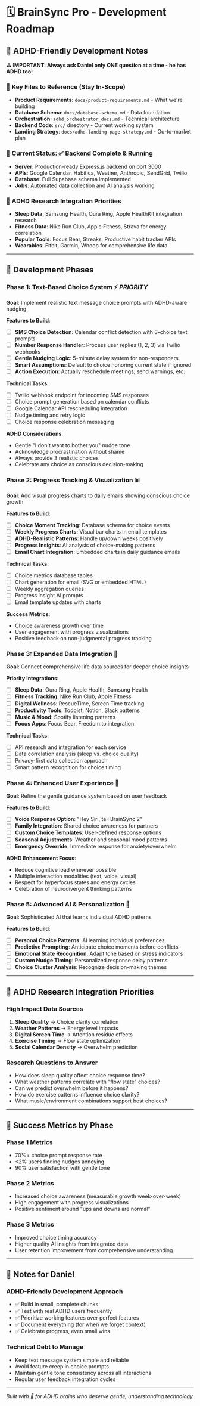 # 🗓️ BrainSync Pro - Development Roadmap

## 🧠 **ADHD-Friendly Development Notes**
**⚠️ IMPORTANT: Always ask Daniel only ONE question at a time - he has ADHD too!**

### 📁 **Key Files to Reference (Stay In-Scope)**
- **Product Requirements**: `docs/product-requirements.md` - What we're building
- **Database Schema**: `docs/database-schema.md` - Data foundation
- **Orchestration**: `adhd_orchestrator_docs.md` - Technical architecture  
- **Backend Code**: `src/` directory - Current working system
- **Landing Strategy**: `docs/adhd-landing-page-strategy.md` - Go-to-market plan

### 🎯 **Current Status**: ✅ **Backend Complete & Running**
- **Server**: Production-ready Express.js backend on port 3000
- **APIs**: Google Calendar, Habitica, Weather, Anthropic, SendGrid, Twilio
- **Database**: Full Supabase schema implemented
- **Jobs**: Automated data collection and AI analysis working

### 🔬 **ADHD Research Integration Priorities**
- **Sleep Data**: Samsung Health, Oura Ring, Apple HealthKit integration research
- **Fitness Data**: Nike Run Club, Apple Fitness, Strava for energy correlation
- **Popular Tools**: Focus Bear, Streaks, Productive habit tracker APIs
- **Wearables**: Fitbit, Garmin, Whoop for comprehensive life data

---

## 🚀 **Development Phases**

### **Phase 1: Text-Based Choice System** ⚡ *PRIORITY*
**Goal**: Implement realistic text message choice prompts with ADHD-aware nudging

**Features to Build**:
- [ ] **SMS Choice Detection**: Calendar conflict detection with 3-choice text prompts
- [ ] **Number Response Handler**: Process user replies (1, 2, 3) via Twilio webhooks
- [ ] **Gentle Nudging Logic**: 5-minute delay system for non-responders
- [ ] **Smart Assumptions**: Default to choice honoring current state if ignored
- [ ] **Action Execution**: Actually reschedule meetings, send warnings, etc.

**Technical Tasks**:
- [ ] Twilio webhook endpoint for incoming SMS responses
- [ ] Choice prompt generation based on calendar conflicts
- [ ] Google Calendar API rescheduling integration
- [ ] Nudge timing and retry logic
- [ ] Choice response celebration messaging

**ADHD Considerations**:
- Gentle "I don't want to bother you" nudge tone
- Acknowledge procrastination without shame
- Always provide 3 realistic choices
- Celebrate any choice as conscious decision-making

### **Phase 2: Progress Tracking & Visualization** 📊
**Goal**: Add visual progress charts to daily emails showing conscious choice growth

**Features to Build**:
- [ ] **Choice Moment Tracking**: Database schema for choice events
- [ ] **Weekly Progress Charts**: Visual bar charts in email templates
- [ ] **ADHD-Realistic Patterns**: Handle up/down weeks positively
- [ ] **Progress Insights**: AI analysis of choice-making patterns
- [ ] **Email Chart Integration**: Embedded charts in daily guidance emails

**Technical Tasks**:
- [ ] Choice metrics database tables
- [ ] Chart generation for email (SVG or embedded HTML)
- [ ] Weekly aggregation queries
- [ ] Progress insight AI prompts
- [ ] Email template updates with charts

**Success Metrics**:
- Choice awareness growth over time
- User engagement with progress visualizations
- Positive feedback on non-judgmental progress tracking

### **Phase 3: Expanded Data Integration** 🔗
**Goal**: Connect comprehensive life data sources for deeper choice insights

**Priority Integrations**:
- [ ] **Sleep Data**: Oura Ring, Apple Health, Samsung Health
- [ ] **Fitness Tracking**: Nike Run Club, Apple Fitness
- [ ] **Digital Wellness**: RescueTime, Screen Time tracking
- [ ] **Productivity Tools**: Todoist, Notion, Slack patterns
- [ ] **Music & Mood**: Spotify listening patterns
- [ ] **Focus Apps**: Focus Bear, Freedom.to integration

**Technical Tasks**:
- [ ] API research and integration for each service
- [ ] Data correlation analysis (sleep vs. choice quality)
- [ ] Privacy-first data collection approach
- [ ] Smart pattern recognition for choice timing

### **Phase 4: Enhanced User Experience** 💙
**Goal**: Refine the gentle guidance system based on user feedback

**Features to Build**:
- [ ] **Voice Response Option**: "Hey Siri, tell BrainSync 2"
- [ ] **Family Integration**: Shared choice awareness for partners
- [ ] **Custom Choice Templates**: User-defined response options
- [ ] **Seasonal Adjustments**: Weather and seasonal mood patterns
- [ ] **Emergency Override**: Immediate response for anxiety/overwhelm

**ADHD Enhancement Focus**:
- Reduce cognitive load wherever possible
- Multiple interaction modalities (text, voice, visual)
- Respect for hyperfocus states and energy cycles
- Celebration of neurodivergent thinking patterns

### **Phase 5: Advanced AI & Personalization** 🧠
**Goal**: Sophisticated AI that learns individual ADHD patterns

**Features to Build**:
- [ ] **Personal Choice Patterns**: AI learning individual preferences
- [ ] **Predictive Prompting**: Anticipate choice moments before conflicts
- [ ] **Emotional State Recognition**: Adapt tone based on stress indicators
- [ ] **Custom Nudge Timing**: Personalized response delay patterns
- [ ] **Choice Cluster Analysis**: Recognize decision-making themes

---

## 🔬 **ADHD Research Integration Priorities**

### **High Impact Data Sources**
1. **Sleep Quality** → Choice clarity correlation
2. **Weather Patterns** → Energy level impacts
3. **Digital Screen Time** → Attention residue effects
4. **Exercise Timing** → Flow state optimization
5. **Social Calendar Density** → Overwhelm prediction

### **Research Questions to Answer**
- How does sleep quality affect choice response time?
- What weather patterns correlate with "flow state" choices?
- Can we predict overwhelm before it happens?
- How do exercise patterns influence choice clarity?
- What music/environment combinations support best choices?

---

## 🎯 **Success Metrics by Phase**

### **Phase 1 Metrics**
- 70%+ choice prompt response rate
- <2% users finding nudges annoying
- 90% user satisfaction with gentle tone

### **Phase 2 Metrics**
- Increased choice awareness (measurable growth week-over-week)
- High engagement with progress visualizations
- Positive sentiment around "ups and downs are normal"

### **Phase 3 Metrics**
- Improved choice timing accuracy
- Higher quality AI insights from integrated data
- User retention improvement from comprehensive understanding

---

## 📝 **Notes for Daniel**

### **ADHD-Friendly Development Approach**
- ✅ Build in small, complete chunks
- ✅ Test with real ADHD users frequently  
- ✅ Prioritize working features over perfect features
- ✅ Document everything (for when we forget context)
- ✅ Celebrate progress, even small wins

### **Technical Debt to Manage**
- Keep text message system simple and reliable
- Avoid feature creep in choice prompts
- Maintain gentle tone consistency across all interactions
- Regular user feedback integration cycles

---

*Built with 💙 for ADHD brains who deserve gentle, understanding technology* 